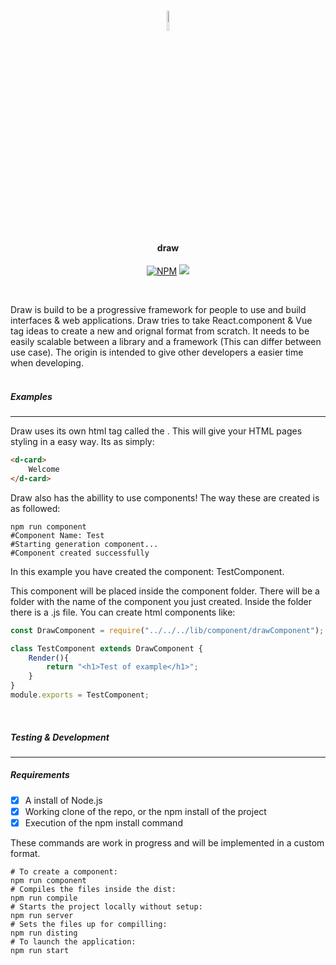 <br>
<p align="center"><img src="https://i.imgur.com/tkUPrMZ.png" width="9%" height="9%"> </p>
<h4 align="center">draw</h4>

<p align="center">
  <a href="https://www.npmjs.com/package/drawjsframework"><img src="https://img.shields.io/npm/v/drawjsframework.svg?color=%2345cdff&sanitize=true" alt="NPM"></a>
  <a href="https://github.com/draw-js/draw/releases/tag/base"><img src="https://img.shields.io/github/package-json/v/draw-js/draw?color=%2345cdff&style=flat-square"></a>
</p>
<br>

Draw is build to be a progressive framework for people to use and build interfaces & web applications. Draw tries to take React.component & Vue tag ideas to create a new and orignal format from scratch. It needs to be easily scalable between a library and a framework (This can differ between use case). The origin is intended to give other developers a easier time when developing.
<br><br>

##### Examples
<hr>

Draw uses its own html tag called the <w-tag>. This will give your HTML pages styling in a easy way. Its as simply:
 
 ```html
<d-card>
     Welcome
</d-card>
 ```
Draw also has the abillity to use components! The way these are created is as followed:

```shell
npm run component
#Component Name: Test
#Starting generation component...
#Component created successfully
```
In this example you have created the component: TestComponent.

This component will be placed inside the component folder. There will be a folder with the name of the component you just created. Inside the folder there is a .js file. You can create html components like:

```Javascript
const DrawComponent = require("../../../lib/component/drawComponent");

class TestComponent extends DrawComponent {
    Render(){
        return "<h1>Test of example</h1>";
    }
}
module.exports = TestComponent;
```
<br>
  
##### Testing & Development
<hr>
  
##### Requirements
- [x] A install of Node.js
- [x] Working clone of the repo, or the npm install of the project
- [x] Execution of the npm install command

These commands are work in progress and will be implemented in a custom format.

```shell
# To create a component:
npm run component
# Compiles the files inside the dist:
npm run compile
# Starts the project locally without setup:
npm run server
# Sets the files up for compilling:
npm run disting
# To launch the application:
npm run start
```
